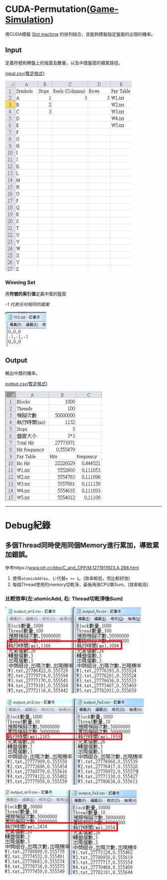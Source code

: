 # CUDA-Permutation([Game-Simulation](https://github.com/Li-AnLin/Game-Simulation))

用CUDA模擬 [Slot machine](https://www.slotsmillion.com/en/games/) 的排列組合，並能夠模擬指定盤面的出現的機率。

## Input

定義符號和轉盤上的版面及數量，以及中獎盤面的檔案路徑。

[input.csv(暫定格式)](data/input.csv)

![input.csv](data/ScreenShot/input.png)


### Winning Set

用**符號的索引值**定義中獎的盤面

*-1 代表任何相同的圖案*

![W1.txt](data/ScreenShot/W1.png)

## Output

輸出中獎的機率。

[output.csv(暫定格式)](data/output.csv)

![output.csv](data/ScreenShot/output.png)

---------------------------------------------
# Debug紀錄
## 多個Thread同時使用同個Memory進行累加，導致累加錯誤。
參考https://www.ptt.cc/bbs/C_and_CPP/M.1271911923.A.2B8.html
1. 使用`atomicAdd(&x, 1)`代替`x += 1`。(效率較低，但比較好改)
2. 每個Thread使用的memory切乾淨，最後再用CPU算Sum。(效率較高)
### 比較效率(左:atomicAdd, 右: Thread切乾淨後Sum)
![compare01](data/ScreenShot/compare01.png)

![compare02](data/ScreenShot/compare02.png)

![compare03](data/ScreenShot/compare03.png)

